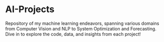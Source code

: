 # AI-Projects
Repository of my machine learning endeavors, spanning various domains from Computer Vision and NLP to System Optimization and Forecasting. Dive in to explore the code, data, and insights from each project!
